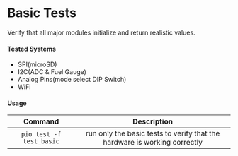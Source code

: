 # Basic Tests
Verify that all major modules initialize and return realistic values.

#### Tested Systems
* SPI(microSD)
* I2C(ADC & Fuel Gauge)
* Analog Pins(mode select DIP Switch)
* WiFi 

#### Usage

| Command | Description | 
| :-----: | :---------: |
| `pio test -f test_basic` | run only the basic tests to verify that the hardware is working correctly | 
